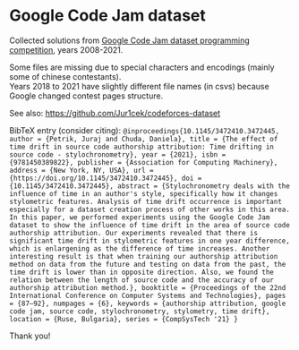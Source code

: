 # Google Code Jam dataset
Collected solutions from [Google Code Jam dataset programming competition](https://codingcompetitions.withgoogle.com/codejam/archive), years 2008-2021.  

Some files are missing due to special characters and encodings (mainly some of chinese contestants).  
Years 2018 to 2021 have slightly different file names (in csvs) because Google changed
contest pages structure.

See also: https://github.com/Jur1cek/codeforces-dataset

BibTeX entry (consider citing):
`@inproceedings{10.1145/3472410.3472445,
author = {Petrik, Juraj and Chuda, Daniela},
title = {The effect of time drift in source code authorship attribution: Time drifting in source code - stylochronometry},
year = {2021},
isbn = {9781450389822},
publisher = {Association for Computing Machinery},
address = {New York, NY, USA},
url = {https://doi.org/10.1145/3472410.3472445},
doi = {10.1145/3472410.3472445},
abstract = {Stylochronometry deals with the influence of time in an author's style, specifically how it changes stylometric features. Analysis of time drift occurrence is important especially for a dataset creation process of other works in this area. In this paper, we performed experiments using the Google Code Jam dataset to show the influence of time drift in the area of source code authorship attribution. Our experiments revealed that there is significant time drift in stylometric features in one year difference, which is enlargening as the difference of time increases. Another interesting result is that when training our authorship attribution method on data from the future and testing on data from the past, the time drift is lower than in opposite direction. Also, we found the relation between the length of source code and the accuracy of our authorship attribution method.},
booktitle = {Proceedings of the 22nd International Conference on Computer Systems and Technologies},
pages = {87–92},
numpages = {6},
keywords = {authorship attribution, google code jam, source code, stylochronometry, stylometry, time drift},
location = {Ruse, Bulgaria},
series = {CompSysTech '21}
}`

Thank you!
